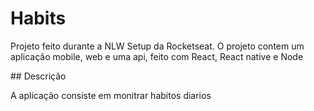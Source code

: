 # Habits
<p>Projeto feito durante a NLW Setup da Rocketseat. O projeto contem um aplicação mobile, web e uma api, feito com React, React native e Node</p>
## Descrição
<p>A aplicação consiste em monitrar habitos diarios</p>
